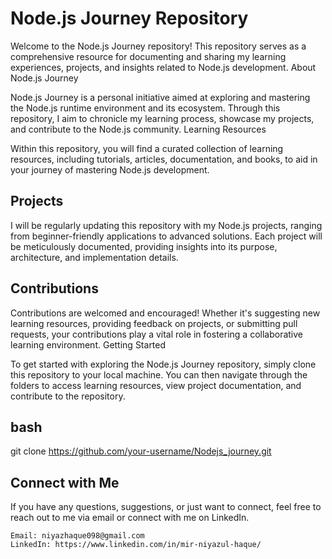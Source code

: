 # Node.js Journey Repository

Welcome to the Node.js Journey repository! This repository serves as a comprehensive resource for documenting and sharing my learning experiences, projects, and insights related to Node.js development.
About Node.js Journey

Node.js Journey is a personal initiative aimed at exploring and mastering the Node.js runtime environment and its ecosystem. Through this repository, I aim to chronicle my learning process, showcase my projects, and contribute to the Node.js community.
Learning Resources

Within this repository, you will find a curated collection of learning resources, including tutorials, articles, documentation, and books, to aid in your journey of mastering Node.js development.
## Projects

I will be regularly updating this repository with my Node.js projects, ranging from beginner-friendly applications to advanced solutions. Each project will be meticulously documented, providing insights into its purpose, architecture, and implementation details.
## Contributions

Contributions are welcomed and encouraged! Whether it's suggesting new learning resources, providing feedback on projects, or submitting pull requests, your contributions play a vital role in fostering a collaborative learning environment.
Getting Started

To get started with exploring the Node.js Journey repository, simply clone this repository to your local machine. You can then navigate through the folders to access learning resources, view project documentation, and contribute to the repository.

## bash

git clone https://github.com/your-username/Nodejs_journey.git

## Connect with Me

If you have any questions, suggestions, or just want to connect, feel free to reach out to me via email or connect with me on LinkedIn.

    Email: niyazhaque098@gmail.com
    LinkedIn: https://www.linkedin.com/in/mir-niyazul-haque/

